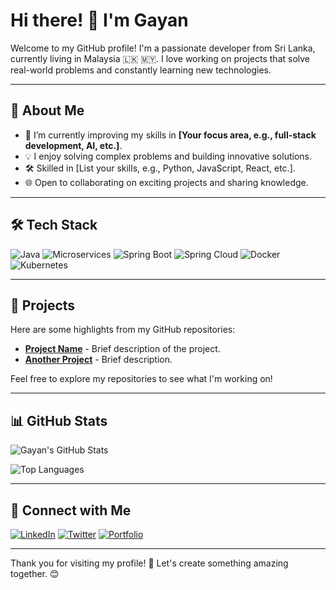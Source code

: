 # Hi there! 👋 I'm Gayan

Welcome to my GitHub profile! I'm a passionate developer from Sri Lanka, currently living in Malaysia 🇱🇰 🇲🇾. I love working on projects that solve real-world problems and constantly learning new technologies.

---

## 🚀 About Me
- 🌱 I’m currently improving my skills in **[Your focus area, e.g., full-stack development, AI, etc.]**.
- 💡 I enjoy solving complex problems and building innovative solutions.
- 🛠️ Skilled in [List your skills, e.g., Python, JavaScript, React, etc.].
- 🌐 Open to collaborating on exciting projects and sharing knowledge.

---

## 🛠️ Tech Stack

![Java](https://img.shields.io/badge/Java-007396?style=for-the-badge&logo=java&logoColor=white)
![Microservices](https://img.shields.io/badge/Microservices-FF6F00?style=for-the-badge&logo=apachekafka&logoColor=white)
![Spring Boot](https://img.shields.io/badge/Spring%20Boot-6DB33F?style=for-the-badge&logo=springboot&logoColor=white)
![Spring Cloud](https://img.shields.io/badge/Spring%20Cloud-6DB33F?style=for-the-badge&logo=spring&logoColor=white)
![Docker](https://img.shields.io/badge/Docker-2496ED?style=for-the-badge&logo=docker&logoColor=white)
![Kubernetes](https://img.shields.io/badge/Kubernetes-326CE5?style=for-the-badge&logo=kubernetes&logoColor=white)

---

## 📂 Projects
Here are some highlights from my GitHub repositories:

- **[Project Name](https://github.com/its-me-gayan/)** - Brief description of the project.
- **[Another Project](https://github.com/its-me-gayan/)** - Brief description.

Feel free to explore my repositories to see what I'm working on!

---

## 📊 GitHub Stats

![Gayan's GitHub Stats](https://github-readme-stats.vercel.app/api?username=its-me-gayan&show_icons=true&theme=radical)

![Top Languages](https://github-readme-stats.vercel.app/api/top-langs/?username=its-me-gayan&layout=compact&theme=radical)

---

## 🤝 Connect with Me

[![LinkedIn](https://img.shields.io/badge/LinkedIn-0A66C2?style=for-the-badge&logo=linkedin&logoColor=white)](https://www.linkedin.com/in/your-linkedin-profile/)
[![Twitter](https://img.shields.io/badge/Twitter-1DA1F2?style=for-the-badge&logo=twitter&logoColor=white)](https://twitter.com/your-twitter-profile)
[![Portfolio](https://img.shields.io/badge/Portfolio-000000?style=for-the-badge&logo=vercel&logoColor=white)](https://your-portfolio-url/)

---

Thank you for visiting my profile! 🚀 Let's create something amazing together. 😊
